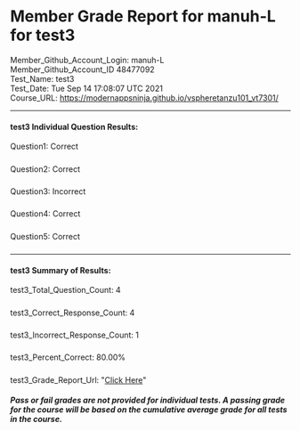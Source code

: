 # Member Grade Report for manuh-L for test3  
   
Member_Github_Account_Login: manuh-L  
Member_Github_Account_ID 48477092  
Test_Name: test3  
Test_Date: Tue Sep 14 17:08:07 UTC 2021  
Course_URL: https://modernappsninja.github.io/vspheretanzu101_vt7301/  
   
---  
#### test3 Individual Question Results:  
Question1: Correct  
#####  
Question2: Correct  
#####  
Question3: Incorrect  
#####  
Question4: Correct  
#####  
Question5: Correct  
#####  
---  
#### test3 Summary of Results:  
test3_Total_Question_Count: 4  
#####  
test3_Correct_Response_Count: 4  
#####  
test3_Incorrect_Response_Count: 1  
#####  
test3_Percent_Correct: 80.00%  
#####  
test3_Grade_Report_Url: "[Click Here](https://github.com/modernappsninjas/manuh-L/blob/main/static/userdata/courses/vspheretanzu101_vt7301/grade_report.pr1297.test3.md)"
##### Pass or fail grades are not provided for individual tests. A passing grade for the course will be based on the cumulative average grade for all tests in the course.  
